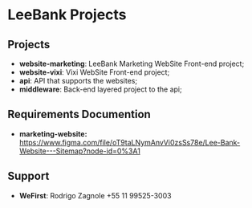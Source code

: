 # LeeBank Projects

## Projects

* **website-marketing**: LeeBank Marketing WebSite Front-end project;
* **website-vixi**: Vixi WebSite Front-end project;
* **api**: API that supports the websites;
* **middleware**: Back-end layered project to the api;

## Requirements Documention

- **marketing-website:** https://www.figma.com/file/oT9taLNymAnvVi0zsSs78e/Lee-Bank-Website---Sitemap?node-id=0%3A1

## Support
- **WeFirst**: Rodrigo Zagnole +55 11 99525-3003
